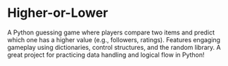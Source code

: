 # Higher-or-Lower

A Python guessing game where players compare two items and predict which one has a higher value (e.g., followers, ratings). Features engaging gameplay using dictionaries, control structures, and the random library. A great project for practicing data handling and logical flow in Python!
